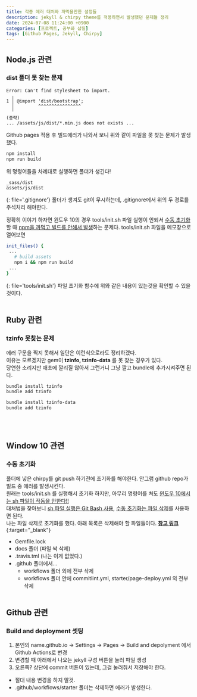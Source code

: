 ```yaml
---
title: 각종 에러 대처와 까먹을만한 설정들
description: jekyll & chirpy theme를 적용하면서 발생했던 문제들 정리
date: 2024-07-08 11:24:00 +0900
categories: [프로젝트, 공부와 삽질]
tags: [Github Pages, Jekyll, Chirpy]
---
```


## Node.js 관련

### dist 폴더 못 찾는 문제
```text
Error: Can't find stylesheet to import.
  ╷
1 │ @import 'dist/bootstrap';
  │         ^^^^^^^^^^^^^^^^
  ╵
(중략)
... /assets/js/dist/*.min.js does not exists ... 
```
Github pages 적용 후 빌드에러가 나와서 보니 위와 같이 파일을 못 찾는 문제가 발생했다.

```bash
npm install
npm run build
``` 
위 명령어들을 차례대로 실행하면 폴더가 생긴다!

```text
_sass/dist
assets/js/dist
```
{: file='.gitignore'}
폴더가 생겨도 git이 무시하는데, .gitignore에서 위의 두 경로를 주석처리 해야한다. <br>

정확히 이야기 하자면 윈도우 10의 경우 tools/init.sh 파일 실행이 안되서 <ins>수동 초기화</ins>할 때 <ins>npm을 까먹고 빌드를 안해서 발생</ins>하는 문제다.
tools/init.sh 파일을 메모장으로 열어보면
```bash
init_files() {
 ...
   # build assets
   npm i && npm run build
 ...
}
```
{: file='tools/init.sh'}
파일 초기화 함수에 위와 같은 내용이 있는것을 확인할 수 있을 것이다.
<br><br>


## Ruby 관련

### tzinfo 못찾는 문제
에러 구문을 찍지 못해서 일단은 이런식으로라도 정리하겠다. <br>
이유는 모르겠지만 gem이 **tzinfo, tzinfo-data** 를 못 찾는 경우가 있다. <br>
당연한 소리지만 애초에 깔리질 않아서 그런거니 그냥 깔고 bundle에 추가시켜주면 된다.
```bash
bundle install tzinfo
bundle add tzinfo

bundle install tzinfo-data
bundle add tzinfo
```
<br><br>


## Window 10 관련

### 수동 초기화
폴더에 넣은 chirpy를 git push 하기전에 초기화를 해야한다. 안그럼 github repo가 빌드 중 에러를 발생시킨다. <br>
원래는 tools/init.sh 를 실행해서 초기화 하지만, 아무리 명령어를 쳐도 <ins>윈도우 10에서는 sh 파일이 작동을 안한다!!</ins> <br>
대처법을 찾아보니 <ins>sh 파일 실행은 Git Bash 사용</ins>, <ins>수동 초기화는 파일 삭제</ins>를 사용하면 된다. <br>
나는 파일 삭제로 초기화를 했다. 아래 목록은 삭제해야 할 파일들이다. [**참고 링크**](https://velog.io/@hashnsalt/Github-Blog-%EB%A7%8C%EB%93%A4%EA%B8%B0-2){:target="_blank"}
 - Gemfile.lock
 - docs 폴더 (파일 싹 삭제)
 - .travis.tml (나는 이게 없었다.)
 - .github 폴더에서...
    - workflows 폴더 외에 전부 삭제
    - workflows 폴더 안에 commitlint.yml, starter/page-deploy.yml 외 전부 삭제
<br><br>


## Github 관련

### Build and deployment 셋팅
1. 본인의 name.github.io -> Settings -> Pages -> Build and depolyment 에서 Github Actions로 변경
2. 변경할 때 아래에서 나오는 jekyll 구성 버튼을 눌러 파일 생성
3. 오른쪽? 상단에 commit 버튼이 있는데, 그걸 눌러줘서 저장해야 한다.
 - 절대 내용 변경을 하지 말것.
 - .github/workflows/starter 폴더는 삭제하면 에러가 발생한다.
